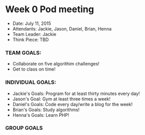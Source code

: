 # Week 0 Pod meeting

* Date: July 11, 2015
* Attendants: Jackie, Jason, Daniel, Brian, Henna
* Team Leader: Jackie
* Think Piece: TBD

### TEAM GOALS: 
- Collaborate on five algorithim challenges!
- Get to class on time!

### INDIVIDUAL GOALS:
* Jackie's Goals: Program for at least thirty minutes every day!
* Jason's Goal: Gym at least three times a week!
* Daniel's Goals: Code every day/write a blog for the week!
* Brian's Goals: Study algorithms!
* Henna's Goals: Learn PHP!

### GROUP GOALS
